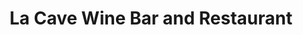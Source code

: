 ---
title: "La Cave Wine Bar and Restaurant"
address: "28 South Anne Street, Co. Dublin, 2"
tel: "+353 (0)1 679 4409"
county: "Dublin"
category: "French Restaurants"
type: "Content"
lat: "53.34286117553711"
lng: "-6.260340213775635"
---